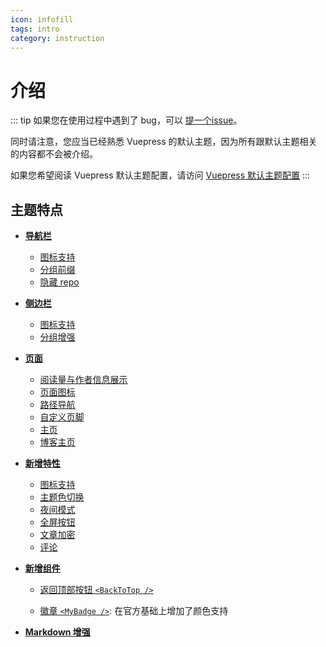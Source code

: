 ```yaml
---
icon: infofill
tags: intro
category: instruction
---
```


# 介绍

::: tip
如果您在使用过程中遇到了 bug，可以 [提一个issue](https://github.com/Mister-Hope/vuepress-theme-hope/issues)。

同时请注意，您应当已经熟悉 Vuepress 的默认主题，因为所有跟默认主题相关的内容都不会被介绍。

如果您希望阅读 Vuepress 默认主题配置，请访问 [Vuepress 默认主题配置](https://v1.vuepress.vuejs.org/zh/theme/default-theme-config.html)
:::

## 主题特点

- [**导航栏**](layout/navbar.md)

  - [图标支持](layout/navbar.md#原有配置增强)
  - [分组前缀](layout/navbar.md#原有配置增强)
  - [隐藏 repo](layout/navbar.md#导航栏新增)

- [**侧边栏**](layout/sidebar.md)

  - [图标支持](layout/sidebar.md#原有配置增强)
  - [分组增强](layout/sidebar.md#原有配置增强)

- [**页面**](layout/page.md)

  - [阅读量与作者信息展示](layout/page.md#文章信息展示)
  - [页面图标](layout/page.md#图标支持)
  - [路径导航](layout/breadcrumb.md)
  - [自定义页脚](layout/page.md#页脚支持)
  - [主页](layout/home.md#项目样式)
  - [博客主页](layout/home.md#博客样式)

- [**新增特性**](feature/readme.md)

  - [图标支持](feature/icon.md)
  - [主题色切换](feature/themecolor.md#自定义主题色)
  - [夜间模式](feature/themecolor.md#夜间模式)
  - [全屏按钮](feature/fullscreen.md)
  - [文章加密](feature/encrypt.md)
  - [评论](feature/comment.md)

- [**新增组件**](feature/component.md)

  - [返回顶部按钮 `<BackToTop />`](feature/component.md#返回顶部按钮)

  - [徽章 `<MyBadge />`](feature/component.md#徽章): 在官方基础上增加了颜色支持

- [**Markdown 增强**](markdown/readme.md)

[^themeConfig]: 主题配置字段即 `.vuepress/config.js` 默认导出的 `themeConfig` 对象
